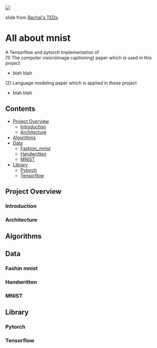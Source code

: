 ![](https://pbs.twimg.com/media/DqAN0T2U8AAvS0Y.jpg)

slide from [Rachal's TEDx](https://www.youtube.com/watch?v=LqjP7O9SxOM).

# All about mnist

A Tensorflow and pytorch implementation of</br>
	(1) The computer vision(image captioning) paper which is used in this project
- blah blah

(2) Language modeling paper which is applied in these project
- blah blah

## Contents

* [Project Overview](#project-overview)
    * [Introduction](#introduction)
    * [Architecture](#architecture)
* [Algorithms](#algorithms)
* [Data](#data)
	* [Fashion_mnist](#fashion-mnist)
	* [Handwritten](#handwritten)
	* [MNIST](#mnist)
* [Library](#library)
	* [Pytorch](#pytorch)
	* [Tensorflow](#tensorflow)

## Project Overview

### Introduction

### Architecture

## Algorithms

## Data

### Fashin mnist

### Handwritten

### MNIST

## Library

### Pytorch

### Tensorflow

